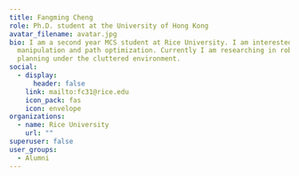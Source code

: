 ```yaml
---
title: Fangming Cheng
role: Ph.D. student at the University of Hong Kong
avatar_filename: avatar.jpg
bio: I am a second year MCS student at Rice University. I am interested in robot
  manipulation and path optimization. Currently I am researching in robot path
  planning under the cluttered environment.
social:
  - display:
      header: false
    link: mailto:fc31@rice.edu
    icon_pack: fas
    icon: envelope
organizations:
  - name: Rice University
    url: ""
superuser: false
user_groups:
  - Alumni
---
```

